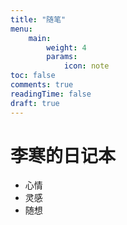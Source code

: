 ```yaml
---
title: "随笔"
menu:
    main: 
        weight: 4
        params:
            icon: note
toc: false
comments: true
readingTime: false
draft: true
---
```


# 李寒的日记本
- 心情
- 灵感
- 随想


